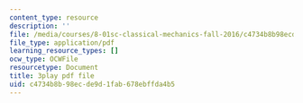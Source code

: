 ```yaml
---
content_type: resource
description: ''
file: /media/courses/8-01sc-classical-mechanics-fall-2016/c4734b8b98ecde9d1fab678ebffda4b5_yA203Lrd39E.pdf
file_type: application/pdf
learning_resource_types: []
ocw_type: OCWFile
resourcetype: Document
title: 3play pdf file
uid: c4734b8b-98ec-de9d-1fab-678ebffda4b5
---
```

